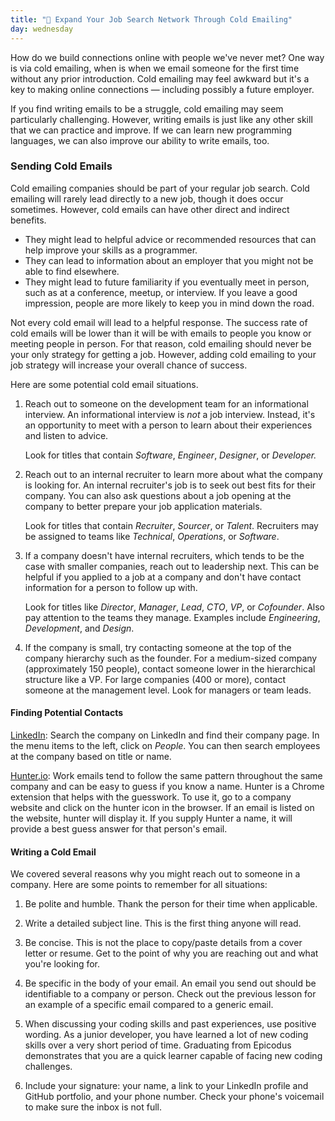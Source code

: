 ```yaml
---
title: "📓 Expand Your Job Search Network Through Cold Emailing"
day: wednesday
---
```


How do we build connections online with people we've never met? One way is via cold emailing, when is when we email someone for the first time without any prior introduction. Cold emailing may feel awkward but it's a key to making online connections — including possibly a future employer.

If you find writing emails to be a struggle, cold emailing may seem particularly challenging. However, writing emails is just like any other skill that we can practice and improve. If we can learn new programming languages, we can also improve our ability to write emails, too.

### Sending Cold Emails

Cold emailing companies should be part of your regular job search. Cold emailing will rarely lead directly to a new job, though it does occur sometimes. However, cold emails can have other direct and indirect benefits.

* They might lead to helpful advice or recommended resources that can help improve your skills as a programmer.
* They can lead to information about an employer that you might not be able to find elsewhere.
* They might lead to future familiarity if you eventually meet in person, such as at a conference, meetup, or interview. If you leave a good impression, people are more likely to keep you in mind down the road.

Not every cold email will lead to a helpful response. The success rate of cold emails will be lower than it will be with emails to people you know or meeting people in person. For that reason, cold emailing should never be your only strategy for getting a job. However, adding cold emailing to your job strategy will increase your overall chance of success.

Here are some potential cold email situations.

1. Reach out to someone on the development team for an informational interview. An informational interview is _not_ a job interview. Instead, it's an opportunity to meet with a person to learn about their experiences and listen to advice.

    Look for titles that contain _Software_, _Engineer_, _Designer_, or _Developer._

2. Reach out to an internal recruiter to learn more about what the company is looking for. An internal recruiter's job is to seek out best fits for their company. You can also ask questions about a job opening at the company to better prepare your job application materials. 

    Look for titles that contain _Recruiter_, _Sourcer_, or _Talent_. Recruiters may be assigned to teams like _Technical_, _Operations_, or _Software_.


3. If a company doesn't have internal recruiters, which tends to be the case with smaller companies, reach out to leadership next. This can be helpful if you applied to a job at a company and don't have contact information for a person to follow up with.

    Look for titles like _Director_, _Manager_, _Lead_, _CTO_, _VP_, or _Cofounder_. Also pay attention to the teams they manage. Examples include _Engineering_, _Development_, and _Design_.

4. If the company is small, try contacting someone at the top of the company hierarchy such as the founder. For a medium-sized company (approximately 150 people), contact someone lower in the hierarchical structure like a VP. For large companies (400 or more), contact someone at the management level. Look for managers or team leads.  

#### Finding Potential Contacts

[LinkedIn](https://linkedin.com): Search the company on LinkedIn and find their company page. In the menu items to the left, click on _People_. You can then search employees at the company based on title or name.

[Hunter.io](https://hunter.io/): Work emails tend to follow the same pattern throughout the same company and can be easy to guess if you know a name. Hunter is a Chrome extension that helps with the guesswork. To use it, go to a company website and click on the hunter icon in the browser. If an email is listed on the website, hunter will display it. If you supply Hunter a name, it will provide a best guess answer for that person's email.

#### Writing a Cold Email

We covered several reasons why you might reach out to someone in a company. Here are some points to remember for all situations:

1. Be polite and humble. Thank the person for their time when applicable. 

2. Write a detailed subject line. This is the first thing anyone will read.

3. Be concise. This is not the place to copy/paste details from a cover letter or resume. Get to the point of why you are reaching out and what you're looking for.

5. Be specific in the body of your email. An email you send out should be identifiable to a company or person. Check out the previous lesson for an example of a specific email compared to a generic email.

6. When discussing your coding skills and past experiences, use positive wording. As a junior developer, you have learned a lot of new coding skills over a very short period of time. Graduating from Epicodus demonstrates that you are a quick learner capable of facing new coding challenges. 

7. Include your signature: your name, a link to your LinkedIn profile and GitHub portfolio, and your phone number. Check your phone's voicemail to make sure the inbox is not full.
